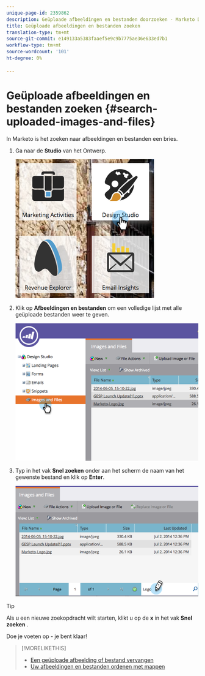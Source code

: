 ```yaml
---
unique-page-id: 2359862
description: Geüploade afbeeldingen en bestanden doorzoeken - Marketo Docs - Productdocumentatie
title: Geüploade afbeeldingen en bestanden zoeken
translation-type: tm+mt
source-git-commit: e149133a5383faaef5e9c9b7775ae36e633ed7b1
workflow-type: tm+mt
source-wordcount: '101'
ht-degree: 0%

---
```



# Geüploade afbeeldingen en bestanden zoeken {#search-uploaded-images-and-files}

In Marketo is het zoeken naar afbeeldingen en bestanden een bries.

1. Ga naar de **Studio** van het Ontwerp.

   ![](assets/designstudio-1.png)

1. Klik op **Afbeeldingen en bestanden** om een volledige lijst met alle geüploade bestanden weer te geven.

   ![](assets/image2014-9-16-11-3a44-3a4.png)

1. Typ in het vak **Snel zoeken** onder aan het scherm de naam van het gewenste bestand en klik op **Enter**.

   ![](assets/image2014-9-16-11-3a46-3a32.png)

>[!TIP]
>
>Als u een nieuwe zoekopdracht wilt starten, klikt u op de **x** in het vak **Snel** **zoeken** .

Doe je voeten op - je bent klaar!

>[!MORELIKETHIS]
>
>* [Een geüploade afbeelding of bestand vervangen](replace-an-uploaded-image-or-file.md)
>* [Uw afbeeldingen en bestanden ordenen met mappen](organize-your-images-and-files-using-folders.md)

>



